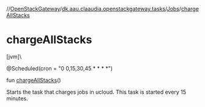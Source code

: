 //[OpenStackGateway](../../../index.md)/[dk.aau.claaudia.openstackgateway.tasks](../index.md)/[Jobs](index.md)/[chargeAllStacks](charge-all-stacks.md)

# chargeAllStacks

[jvm]\

@Scheduled(cron = &quot;0 0,15,30,45 * * * *&quot;)

fun [chargeAllStacks](charge-all-stacks.md)()

Starts the task that charges jobs in ucloud. This task is started every 15 minutes.
